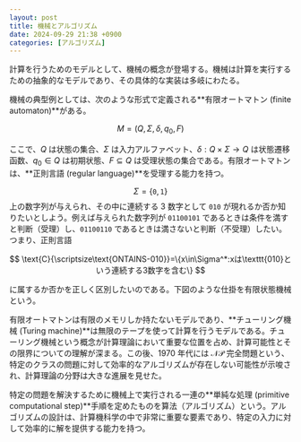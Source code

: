 ```yaml
---
layout: post
title: 機械とアルゴリズム
date: 2024-09-29 21:38 +0900
categories: [アルゴリズム]
---
```


計算を行うためのモデルとして、機械の概念が登場する。機械は計算を実行するための抽象的なモデルであり、その具体的な実装は多岐にわたる。


機械の典型例としては、次のような形式で定義される**有限オートマトン (finite automaton)**がある。

$$
M=(Q,\Sigma,\delta,q_0,F)
$$

ここで、$Q$ は状態の集合、$\Sigma$ は入力アルファベット、$\delta: Q \times\Sigma\to Q$ は状態遷移函数、$q_0\in Q$ は初期状態、$F \subseteq Q$ は受理状態の集合である。有限オートマトンは、**正則言語 (regular language)**を受理する能力を持つ。

$$\Sigma=\{\texttt{0},\texttt{1}\}$$ 上の数字列が与えられ、その中に連続する $3$ 数字として $\texttt{010}$ が現れるか否か知りたいとしよう。例えば与えられた数字列が $\texttt{01100101}$ であるときは条件を満すと判断（受理）し、$\texttt{01100110}$ であるときは満さないと判断（不受理）したい。つまり、正則言語

$$
\text{C}{\scriptsize\text{ONTAINS-010}}=\{x\in\Sigma^*:xは\texttt{010}という連続する3数字を含む\}
$$

に属するか否かを正しく区別したいのである。下図のような仕掛を有限状態機械という。

<center>
<script type="text/tikz">
\tikzcdset{
	every label/.append style={font=\large},
	every arrow/.append style={red,thick}
}
\begin{tikzcd}[line width=1pt]
|[shape=circle,draw=red,red,alias=A] | q_0\arrow[loop left,"\texttt{1}"]\arrow[r,"\texttt{0}"] & |[shape=circle,draw=red,red] | q_1\arrow[loop above,"\texttt{0}"]\arrow[r,"\texttt{1}"] & |[shape=circle,draw=red,red,alias=B] | q_2\arrow[l,bend left=30,from=B,to=A]{}{\texttt{1}}\arrow[r,"\texttt{0}"] & |[shape=circle,double=red!50,draw=red,red] | q_3\arrow[loop right,"\texttt{0,1}"]\\
|[draw=none,fill=none] | {}
\end{tikzcd}
</script>
</center>


有限オートマトンは有限のメモリしか持たないモデルであり、**チューリング機械 (Turing machine)**は無限のテープを使って計算を行うモデルである。チューリング機械という概念が計算理論において重要な位置を占め、計算可能性とその限界についての理解が深まる。この後、$1970$ 年代には $\mathcal{NP}$ 完全問題という、特定のクラスの問題に対して効率的なアルゴリズムが存在しない可能性が示唆され、計算理論の分野は大きな進展を見せた。

特定の問題を解決するために機械上で実行される一連の**単純な処理 (primitive computational step)**手順を定めたものを算法（アルゴリズム）という。アルゴリズムの設計は、計算機科学の中で非常に重要な要素であり、特定の入力に対して効率的に解を提供する能力を持つ。
